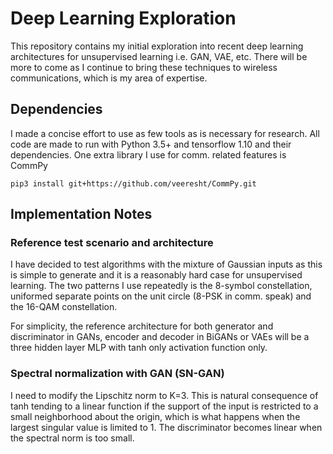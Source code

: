 Deep Learning Exploration
=========================

This repository contains my initial exploration into recent deep learning architectures for unsupervised learning i.e. GAN, VAE, etc.  There will be more to come as I continue to bring these techniques to wireless communications, which is my area of expertise.

## Dependencies 

I made a concise effort to use as few tools as is necessary for research.  All code are made to run with Python 3.5+ and tensorflow 1.10 and their dependencies.  One extra library I use for comm. related features is CommPy

```
pip3 install git+https://github.com/veeresht/CommPy.git
```

## Implementation Notes

### Reference test scenario and architecture

I have decided to test algorithms with the mixture of Gaussian inputs as this is simple to generate and it is a reasonably hard case for unsupervised learning.  The two patterns I use repeatedly is the 8-symbol constellation, uniformed separate points on the unit circle (8-PSK in comm. speak) and the 16-QAM constellation.

For simplicity, the reference architecture for both generator and discriminator in GANs, encoder and decoder in BiGANs or VAEs will be a three hidden layer MLP with tanh only activation function only.

### Spectral normalization with GAN (SN-GAN)

I need to modify the Lipschitz norm to K=3.  This is natural consequence of tanh tending to a linear function if the support of the input is restricted to a small neighborhood about the origin, which is what happens when the largest singular value is limited to 1.  The discriminator becomes linear when the spectral norm is too small. 
